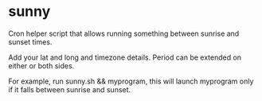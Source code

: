 # sunny
Cron helper script that allows running something between sunrise and sunset times.

Add your lat and long and timezone details.
Period can be extended on either or both sides.

For example, run sunny.sh && myprogram, this will launch myprogram only if it falls between sunrise and sunset.

